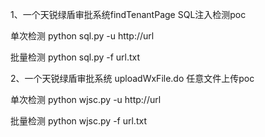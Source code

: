 1、一个天锐绿盾审批系统findTenantPage SQL注入检测poc

单次检测 python sql.py -u http://url

批量检测 python sql.py -f url.txt

2、一个天锐绿盾审批系统 uploadWxFile.do 任意文件上传poc

单次检测 python wjsc.py -u http://url

批量检测 python wjsc.py -f url.txt
